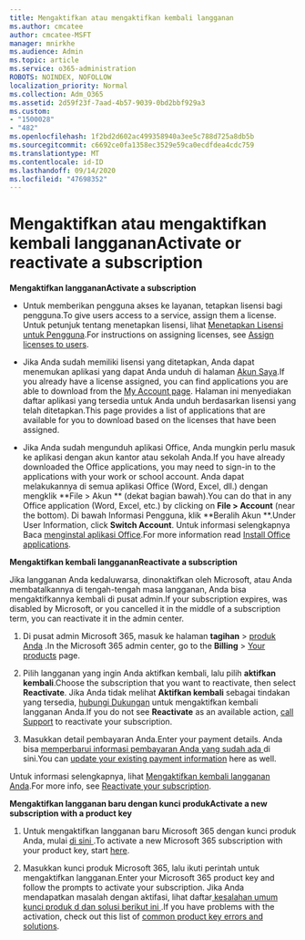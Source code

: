 ```yaml
---
title: Mengaktifkan atau mengaktifkan kembali langganan
ms.author: cmcatee
author: cmcatee-MSFT
manager: mnirkhe
ms.audience: Admin
ms.topic: article
ms.service: o365-administration
ROBOTS: NOINDEX, NOFOLLOW
localization_priority: Normal
ms.collection: Adm_O365
ms.assetid: 2d59f23f-7aad-4b57-9039-0bd2bbf929a3
ms.custom:
- "1500028"
- "482"
ms.openlocfilehash: 1f2bd2d602ac499358940a3ee5c788d725a8db5b
ms.sourcegitcommit: c6692ce0fa1358ec3529e59ca0ecdfdea4cdc759
ms.translationtype: MT
ms.contentlocale: id-ID
ms.lasthandoff: 09/14/2020
ms.locfileid: "47698352"
---
```

# <a name="activate-or-reactivate-a-subscription"></a><span data-ttu-id="79fb6-102">Mengaktifkan atau mengaktifkan kembali langganan</span><span class="sxs-lookup"><span data-stu-id="79fb6-102">Activate or reactivate a subscription</span></span>

<span data-ttu-id="79fb6-103">**Mengaktifkan langganan**</span><span class="sxs-lookup"><span data-stu-id="79fb6-103">**Activate a subscription**</span></span>

- <span data-ttu-id="79fb6-104">Untuk memberikan pengguna akses ke layanan, tetapkan lisensi bagi pengguna.</span><span class="sxs-lookup"><span data-stu-id="79fb6-104">To give users access to a service, assign them a license.</span></span> <span data-ttu-id="79fb6-105">Untuk petunjuk tentang menetapkan lisensi, lihat [Menetapkan Lisensi untuk Pengguna](https://docs.microsoft.com/microsoft-365/admin/manage/assign-licenses-to-users).</span><span class="sxs-lookup"><span data-stu-id="79fb6-105">For instructions on assigning licenses, see [Assign licenses to users](https://docs.microsoft.com/microsoft-365/admin/manage/assign-licenses-to-users).</span></span>

- <span data-ttu-id="79fb6-106">Jika Anda sudah memiliki lisensi yang ditetapkan, Anda dapat menemukan aplikasi yang dapat Anda unduh di halaman [Akun Saya](https://portal.office.com/account/#installs).</span><span class="sxs-lookup"><span data-stu-id="79fb6-106">If you already have a license assigned, you can find applications you are able to download from the [My Account page](https://portal.office.com/account/#installs).</span></span> <span data-ttu-id="79fb6-107">Halaman ini menyediakan daftar aplikasi yang tersedia untuk Anda unduh berdasarkan lisensi yang telah ditetapkan.</span><span class="sxs-lookup"><span data-stu-id="79fb6-107">This page provides a list of applications that are available for you to download based on the licenses that have been assigned.</span></span>

- <span data-ttu-id="79fb6-108">Jika Anda sudah mengunduh aplikasi Office, Anda mungkin perlu masuk ke aplikasi dengan akun kantor atau sekolah Anda.</span><span class="sxs-lookup"><span data-stu-id="79fb6-108">If you have already downloaded the Office applications, you may need to sign-in to the applications with your work or school account.</span></span> <span data-ttu-id="79fb6-109">Anda dapat melakukannya di semua aplikasi Office (Word, Excel, dll.) dengan mengklik \*\*File > Akun \*\* (dekat bagian bawah).</span><span class="sxs-lookup"><span data-stu-id="79fb6-109">You can do that in any Office application (Word, Excel, etc.) by clicking on **File > Account** (near the bottom).</span></span> <span data-ttu-id="79fb6-110">Di bawah Informasi Pengguna, klik \*\*Beralih Akun \*\*.</span><span class="sxs-lookup"><span data-stu-id="79fb6-110">Under User Information, click **Switch Account**.</span></span> <span data-ttu-id="79fb6-111">Untuk informasi selengkapnya Baca [menginstal aplikasi Office](https://docs.microsoft.com/microsoft-365/admin/setup/install-applications).</span><span class="sxs-lookup"><span data-stu-id="79fb6-111">For more information read [Install Office applications](https://docs.microsoft.com/microsoft-365/admin/setup/install-applications).</span></span>

<span data-ttu-id="79fb6-112">**Mengaktifkan kembali langganan**</span><span class="sxs-lookup"><span data-stu-id="79fb6-112">**Reactivate a subscription**</span></span>

<span data-ttu-id="79fb6-113">Jika langganan Anda kedaluwarsa, dinonaktifkan oleh Microsoft, atau Anda membatalkannya di tengah-tengah masa langganan, Anda bisa mengaktifkannya kembali di pusat admin.</span><span class="sxs-lookup"><span data-stu-id="79fb6-113">If your subscription expires, was disabled by Microsoft, or you cancelled it in the middle of a subscription term, you can reactivate it in the admin center.</span></span>
  
1. <span data-ttu-id="79fb6-114">Di pusat admin Microsoft 365, masuk ke halaman **tagihan**  >  [produk Anda](https://go.microsoft.com/fwlink/p/?linkid=842054) .</span><span class="sxs-lookup"><span data-stu-id="79fb6-114">In the Microsoft 365 admin center, go to the **Billing** > [Your products](https://go.microsoft.com/fwlink/p/?linkid=842054) page.</span></span>

2. <span data-ttu-id="79fb6-115">Pilih langganan yang ingin Anda aktifkan kembali, lalu pilih **aktifkan kembali**.</span><span class="sxs-lookup"><span data-stu-id="79fb6-115">Choose the subscription that you want to reactivate, then select **Reactivate**.</span></span> <span data-ttu-id="79fb6-116">Jika Anda tidak melihat **Aktifkan kembali** sebagai tindakan yang tersedia, [hubungi Dukungan](https://docs.microsoft.com/microsoft-365/admin/contact-support-for-business-products) untuk mengaktifkan kembali langganan Anda.</span><span class="sxs-lookup"><span data-stu-id="79fb6-116">If you do not see **Reactivate** as an available action, [call Support](https://docs.microsoft.com/microsoft-365/admin/contact-support-for-business-products) to reactivate your subscription.</span></span>

3. <span data-ttu-id="79fb6-117">Masukkan detail pembayaran Anda.</span><span class="sxs-lookup"><span data-stu-id="79fb6-117">Enter your payment details.</span></span> <span data-ttu-id="79fb6-118">Anda bisa [memperbarui informasi pembayaran Anda yang sudah ada ](https://docs.microsoft.com/microsoft-365/commerce/billing-and-payments/manage-payment-methods) di sini.</span><span class="sxs-lookup"><span data-stu-id="79fb6-118">You can [update your existing payment information](https://docs.microsoft.com/microsoft-365/commerce/billing-and-payments/manage-payment-methods) here as well.</span></span>

<span data-ttu-id="79fb6-119">Untuk informasi selengkapnya, lihat [Mengaktifkan kembali langganan Anda](https://docs.microsoft.com/microsoft-365/commerce/subscriptions/reactivate-your-subscription).</span><span class="sxs-lookup"><span data-stu-id="79fb6-119">For more info, see [Reactivate your subscription](https://docs.microsoft.com/microsoft-365/commerce/subscriptions/reactivate-your-subscription).</span></span>

<span data-ttu-id="79fb6-120">**Mengaktifkan langganan baru dengan kunci produk**</span><span class="sxs-lookup"><span data-stu-id="79fb6-120">**Activate a new subscription with a product key**</span></span>

1. <span data-ttu-id="79fb6-121">Untuk mengaktifkan langganan baru Microsoft 365 dengan kunci produk Anda, mulai [di sini ](https://support.office.com/article/where-to-enter-your-office-product-key-0a82e5ae-739e-4b92-a6f4-2ec780c185db).</span><span class="sxs-lookup"><span data-stu-id="79fb6-121">To activate a new Microsoft 365 subscription with your product key, start [here](https://support.office.com/article/where-to-enter-your-office-product-key-0a82e5ae-739e-4b92-a6f4-2ec780c185db).</span></span>

2. <span data-ttu-id="79fb6-122">Masukkan kunci produk Microsoft 365, lalu ikuti perintah untuk mengaktifkan langganan.</span><span class="sxs-lookup"><span data-stu-id="79fb6-122">Enter your Microsoft 365 product key and follow the prompts to activate your subscription.</span></span> <span data-ttu-id="79fb6-123">Jika Anda mendapatkan masalah dengan aktifasi, lihat daftar[ kesalahan umum kunci produk d dan solusi berikut ini ](https://docs.microsoft.com/microsoft-365/commerce/product-key-errors-and-solutions).</span><span class="sxs-lookup"><span data-stu-id="79fb6-123">If you have problems with the activation, check out this list of [common product key errors and solutions](https://docs.microsoft.com/microsoft-365/commerce/product-key-errors-and-solutions).</span></span>
